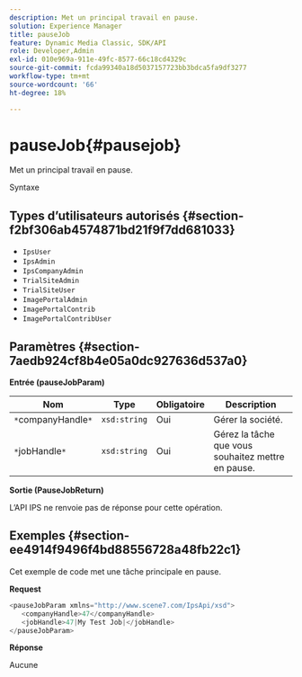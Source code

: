 ```yaml
---
description: Met un principal travail en pause.
solution: Experience Manager
title: pauseJob
feature: Dynamic Media Classic, SDK/API
role: Developer,Admin
exl-id: 010e969a-911e-49fc-8577-66c18cd4329c
source-git-commit: fcda99340a18d5037157723bb3bdca5fa9df3277
workflow-type: tm+mt
source-wordcount: '66'
ht-degree: 18%

---
```


# pauseJob{#pausejob}

Met un principal travail en pause.

Syntaxe

## Types d’utilisateurs autorisés {#section-f2bf306ab4574871bd21f9f7dd681033}

* `IpsUser`
* `IpsAdmin`
* `IpsCompanyAdmin`
* `TrialSiteAdmin`
* `TrialSiteUser`
* `ImagePortalAdmin`
* `ImagePortalContrib`
* `ImagePortalContribUser`

## Paramètres {#section-7aedb924cf8b4e05a0dc927636d537a0}

**Entrée (pauseJobParam)**

| Nom | Type | Obligatoire | Description |
|---|---|---|---|
| `*`companyHandle`*` | `xsd:string` | Oui | Gérer la société. |
| `*`jobHandle`*` | `xsd:string` | Oui | Gérez la tâche que vous souhaitez mettre en pause. |

**Sortie (PauseJobReturn)**

L’API IPS ne renvoie pas de réponse pour cette opération.

## Exemples {#section-ee4914f9496f4bd88556728a48fb22c1}

Cet exemple de code met une tâche principale en pause.

**Request**

```java
<pauseJobParam xmlns="http://www.scene7.com/IpsApi/xsd">
   <companyHandle>47</companyHandle>
   <jobHandle>47|My Test Job|</jobHandle>
</pauseJobParam>
```

**Réponse**

Aucune
